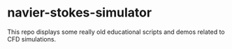 # navier-stokes-simulator
This repo displays some really old educational scripts and demos related to CFD simulations.
